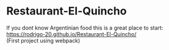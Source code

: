 # Restaurant-El-Quincho
If you dont know Argentinian food this is a great place to start: https://rodrigo-20.github.io/Restaurant-El-Quincho/ 
</br>(First project using webpack) 
